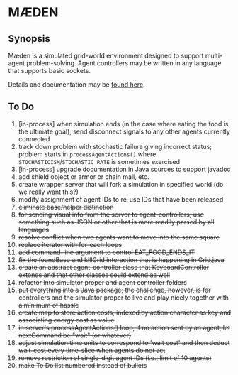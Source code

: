 # M&AElig;DEN

## Synopsis

M&aelig;den is a simulated grid-world environment
designed to support multi-agent problem-solving.
Agent controllers may be written in any language 
that supports basic sockets.

Details and documentation may be 
[found here](http://www.westmont.edu/~iba/maeden/).

## To Do

1. [in-process] when simulation ends 
(in the case where eating the food is the ultimate goal),
send disconnect signals to any other agents currently connected
1. track down problem with stochastic failure giving incorrect status; 
problem starts in `processAgentActions()`
where `STOCHASTICISM`/`STOCHASTIC_RATE` is sometimes exercised
1. [in-process] upgrade documentation in Java sources to support javadoc
1. add shield object or armor or chain mail, etc.
1. create wrapper server that will fork a simulation in specified world 
(do we really want this?)
1. modify assignment of agent IDs to re-use IDs that have been released
1. ~~eliminate base/helper distinction~~
1. ~~for sending visual info from the server to agent-controllers,
use something such as JSON or other that is more readily parsed by all languages~~
1. ~~resolve conflict when two agents want to move into the same square~~
1. ~~replace iterator with for-each loops~~
1. ~~add command-line argument to control EAT_FOOD_ENDS_IT~~
1. ~~fix the foundBase and killGrid interaction that is happening in Grid.java~~
1. ~~create an abstract agent-controller class that KeyboardController extends
and that other classes could extend as well~~
1. ~~refactor into simulator proper and agent controller folders~~
1. ~~put everything into a Java package; the challenge, however, is for controllers and
the simulator proper to live and play nicely together with a minimum of hassle~~
1. ~~create map to store action costs, indexed by action character as key and associating energy cost as value~~
1. ~~in server's processAgentActions() loop, if no action sent by an agent, let nextCommand be "wait" (or whatever)~~
1. ~~adjust simulation time units to correspond to 'wait cost'
and then deduct wait-cost every time-slice when agents do not act~~
1. ~~remove restriction of single-digit agent IDs (i.e., limit of 10 agents)~~
1. ~~make To Do list numbered instead of bullets~~
